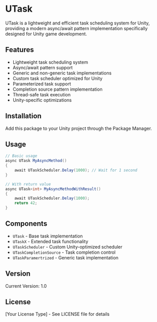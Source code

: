 # UTask

UTask is a lightweight and efficient task scheduling system for Unity, providing a modern async/await pattern implementation specifically designed for Unity game development.

## Features

- Lightweight task scheduling system
- Async/await pattern support
- Generic and non-generic task implementations
- Custom task scheduler optimized for Unity
- Parameterized task support
- Completion source pattern implementation
- Thread-safe task execution
- Unity-specific optimizations

## Installation

Add this package to your Unity project through the Package Manager.

## Usage

```csharp
// Basic usage
async UTask MyAsyncMethod()
{
    await UTaskScheduler.Delay(1000); // Wait for 1 second
}

// With return value
async UTask<int> MyAsyncMethodWithResult()
{
    await UTaskScheduler.Delay(1000);
    return 42;
}
```

## Components

- `UTask` - Base task implementation
- `UTaskX` - Extended task functionality
- `UTaskScheduler` - Custom Unity-optimized scheduler
- `UTaskCompletionSource` - Task completion control
- `UTaskParamertrized` - Generic task implementation

## Version

Current Version: 1.0

## License

[Your License Type] - See LICENSE file for details

